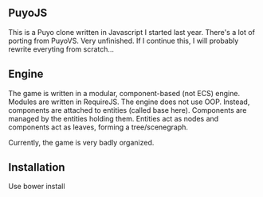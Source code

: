 ## PuyoJS

This is a Puyo clone written in Javascript I started last year. There's a lot of porting from PuyoVS. Very unfinished. If I continue this, I will probably rewrite everyting from scratch...

## Engine

The game is written in a modular, component-based (not ECS) engine. Modules are written in RequireJS. The engine does not use OOP. Instead, components are attached to entities (called base here). Components are managed by the entities holding them. Entities act as nodes and components act as leaves, forming a tree/scenegraph.

Currently, the game is very badly organized.

## Installation

Use bower install
